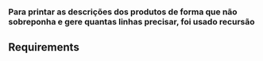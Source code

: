 ### Para printar as descrições dos produtos de forma que não sobreponha e gere quantas linhas precisar, foi usado recursão

## Requirements